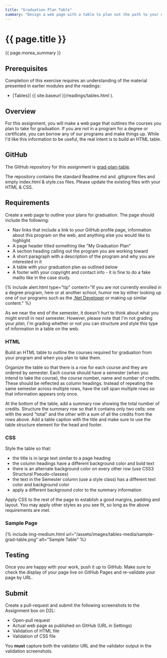 ```yaml
---
title: "Graduation Plan Table"
summary: "Design a web page with a table to plan out the path to your degree."
---
```


# {{ page.title }}
{{ page.morea_summary }}

## Prerequisites
Completion of this exercise requires an understanding of the material presented in earlier modules and the readings:

- [Tables]( {{ site.baseurl }}/readings/tables.html ).

## Overview
For this assignment, you will make a web page that outlines the courses you plan to take for graduation. If you are not in a program for a degree or certificate, you can borrow any of our programs and make things up.  While I'd like this information to be useful, the real intent is to build an HTML table.


## GitHub
The GitHub repository for this assignment is [grad-plan-table]( https://classroom.github.com/a/U-8RqURG ).

The repository contains the standard Readme.md and .gitignore files and empty index.html & style.css files.  Please update the existing files with your HTML & CSS.


## Requirements
Create a web page to outline your plans for graduation.  The page should include the following:

- Nav links that include a link to your GitHub profile page, information about this program on the web, and anything else you would like to highlight
- A page header titled something like "My Graduation Plan"
- A section heading calling out the program you are working toward
- A short paragraph with a description of the program and why you are interested in it
- A table with your graduation plan as outlined below
- A footer with your copyright and contact info - it is fine to do a fake mailto like in the case study.

{% include alert.html type="tip"
    content="If you are not currently enrolled in a degree program, here or at another school, humor me by either looking up one of our programs such as the [.Net Developer](https://www.hennepintech.edu/program/awards/411) or making up similar content."
%}

As we near the end of the semester, it doesn't hurt to think about what you might enroll in next semester.  However, please note that I'm not grading your *plan*, I'm grading whether or not you can structure and style this type of information in a table on the web.

### HTML
Build an HTML table to outline the courses required for graduation from your program and when you plan to take them.

Organize the table so that there is a row for each course and they are ordered by semester. Each course should have a semester (when you intend to take the course), the course number, name and number of credits.  These should be reflected as column headings.  Instead of repeating the same semester across multiple rows, have the cell span multiple rows so that information appears only once.

At the bottom of the table, add a summary row showing the total number of credits. Structure the summary row so that it contains only two cells: one with the word "total" and the other with a sum of all the credits from the rows above. Add a table caption with the title and make sure to use the table structure element for the head and footer.

### CSS
Style the table so that:

- the title is in large text similar to a page heading
- the column headings have a different background color and bold text
- there is an alternate background color on every other row (use CSS3 Structural Pseudo-classes)
- the text in the Semester column (use a style class) has a different text color and background color
- apply a different background color to the summary information

Apply CSS to the rest of the page to establish a good margins, padding and layout. You may apply other styles as you see fit, so long as the above requirements are met.

### Sample Page
{% include img-medium.html
    url="/assets/images/tables-media/sample-grad-table.png"
    alt="Sample Table"
%}

## Testing
Once you are happy with your work, push it up to GitHub.  Make sure to check the display of your page live on GitHub Pages and re-validate your page by URL.


## Submit
Create a pull-request and submit the following screenshots to the Assignment box on D2L:

- Open-pull request
- Actual web page as published on GitHub (URL in Settings)
- Validation of HTML file
- Validation of CSS file

You __must__ capture both the validator URL and the validator output in the validation screenshots.
